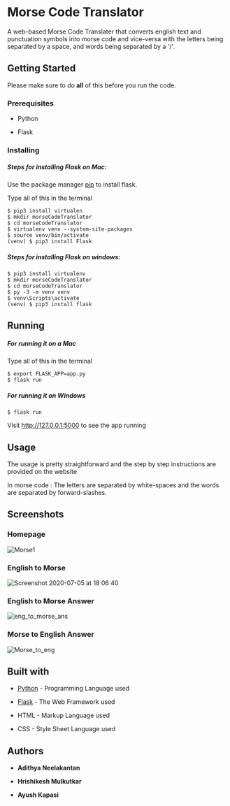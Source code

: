 # Morse Code Translator

A web-based Morse Code Translater that converts english text and punctuation symbols into morse code and vice-versa with the letters being separated by a space, and words being separated by a '/'.

## Getting Started

Please make sure to do **all** of this before you run the code.

### Prerequisites

* Python 

* Flask

### Installing

##### Steps for installing Flask on Mac:

Use the package manager [pip](https://pip.pypa.io/en/stable/) to install flask.

Type all of this in the terminal

```
$ pip3 install virtualen
$ mkdir morseCodeTranslator
$ cd morseCodeTranslator
$ virtualenv venv --system-site-packages
$ source venv/bin/activate
(venv) $ pip3 install Flask
```
##### Steps for installing Flask on windows:

```
$ pip3 install virtualenv
$ mkdir morseCodeTranslator
$ cd morseCodeTranslator
$ py -3 -m venv venv
$ venv\Scripts\activate
(venv) $ pip3 install flask
```

## Running 

##### For running it on a Mac

Type all of this in the terminal

```
$ export FLASK_APP=app.py
$ flask run
```

##### For running it on Windows

```
$ flask run
````

Visit http://127.0.0.1:5000 to see the app running

## Usage

The usage is pretty straightforward and the step by step instructions are provided on the website

In morse code : The letters are separated by white-spaces and the words are separated by forward-slashes.

## Screenshots

### Homepage

![Morse1](https://user-images.githubusercontent.com/51927760/86534023-f3cec980-bef2-11ea-9eb2-0928bcbd618a.png)

### English to Morse

![Screenshot 2020-07-05 at 18 06 40](https://user-images.githubusercontent.com/51927760/86534130-7fe0f100-bef3-11ea-8936-77cdc67b3211.png)

### English to Morse Answer

![eng_to_morse_ans](https://user-images.githubusercontent.com/51927760/86534172-df3f0100-bef3-11ea-80ca-c1937fff5fe8.png)

### Morse to English Answer

![Morse_to_eng](https://user-images.githubusercontent.com/51927760/86534168-d51d0280-bef3-11ea-94ed-4e02625e5437.png)

## Built with

* [Python](https://www.python.org/) - Programming Language used

* [Flask](https://flask.palletsprojects.com/en/1.1.x/) - The Web Framework used

* HTML - Markup Language used

* CSS - Style Sheet Language used

## Authors
* **Adithya Neelakantan**

* **Hrishikesh Mulkutkar**

* **Ayush Kapasi**
